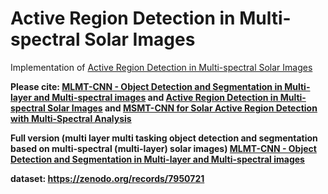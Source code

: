 # Active Region Detection in Multi-spectral Solar Images


Implementation of [Active Region Detection in Multi-spectral Solar Images](https://www.scitepress.org/Link.aspx?doi=10.5220/0010310504520459)


**Please cite: [MLMT-CNN - Object Detection and Segmentation in Multi-layer and Multi-spectral images](https://doi.org/10.1007/s00138-021-01261-y) and [Active Region Detection in Multi-spectral Solar Images](https://www.scitepress.org/Link.aspx?doi=10.5220/0010310504520459) and [MSMT-CNN for Solar Active Region Detection with Multi-Spectral Analysis](https://doi.org/10.1007/s42979-022-01088-y)**



**Full version (multi layer multi tasking object detection and segmentation based on multi-spectral (multi-layer) solar images)
[MLMT-CNN - Object Detection and Segmentation in Multi-layer and Multi-spectral images](https://doi.org/10.1007/s00138-021-01261-y)**

**dataset: https://zenodo.org/records/7950721**
